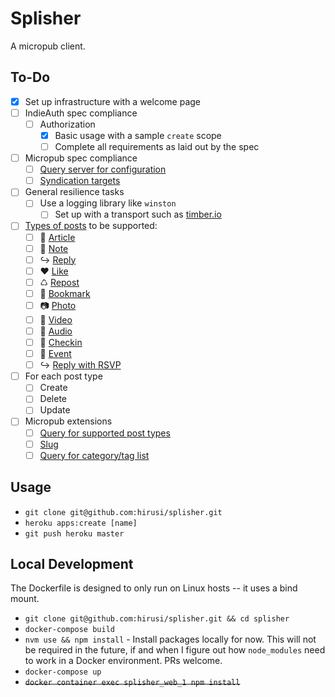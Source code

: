 # Splisher
A micropub client.

## To-Do

- [x] Set up infrastructure with a welcome page
- [ ] IndieAuth spec compliance
    - [ ] Authorization
        - [x] Basic usage with a sample `create` scope
        - [ ] Complete all requirements as laid out by the spec
- [ ] Micropub spec compliance
    - [ ] [Query server for configuration](https://www.w3.org/TR/micropub/#configuration)
    - [ ] [Syndication targets](https://www.w3.org/TR/micropub/#syndication-targets)
- [ ] General resilience tasks
    - [ ] Use a logging library like `winston`
        - [ ] Set up with a transport such as [timber.io](https://timber.io)
- [ ] [Types of posts](https://indieweb.org/posts#Types_of_Posts) to be supported:
    - [ ] 📄 [Article](https://indieweb.org/article)
    - [ ] 📔 [Note](https://indieweb.org/note)
    - [ ] ↪ [Reply](https://indieweb.org/reply)
    - [ ] ♥ [Like](https://indieweb.org/like)
    - [ ] ♺ [Repost](https://indieweb.org/repost)
    - [ ] 🔖 [Bookmark](https://indieweb.org/bookmark)
    - [ ] 📷 [Photo](https://indieweb.org/photo)
    - [ ] 🎥 [Video](https://indieweb.org/video)
    - [ ] 🎤 [Audio](https://indieweb.org/audio)
    - [ ] 🚩 [Checkin](https://indieweb.org/checkin)
    - [ ] 📅 [Event](https://indieweb.org/event)
    - [ ] ↪ [Reply with RSVP](https://indieweb.org/rsvp)
- [ ] For each post type
    - [ ] Create
    - [ ] Delete
    - [ ] Update
- [ ] Micropub extensions
    - [ ] [Query for supported post types](https://indieweb.org/Micropub-extensions#Query_for_Supported_Vocabulary)
    - [ ] [Slug](https://indieweb.org/Micropub-extensions#Slug)
    - [ ] [Query for category/tag list](https://indieweb.org/Micropub-extensions#Query_for_Category.2FTag_List)

## Usage

* `git clone git@github.com:hirusi/splisher.git`
* `heroku apps:create [name]`
* `git push heroku master`

## Local Development

The Dockerfile is designed to only run on Linux hosts -- it uses a bind mount.

* `git clone git@github.com:hirusi/splisher.git && cd splisher`
* `docker-compose build`
* `nvm use && npm install` - Install packages locally for now. This will not be required in the future, if and when I figure out how `node_modules` need to work in a Docker environment. PRs welcome.
* `docker-compose up`
* ~~`docker container exec splisher_web_1 npm install`~~
